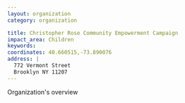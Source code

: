 ```yaml
---
layout: organization
category: organization

title: Christopher Rose Community Empowerment Campaign
impact_area: Children
keywords: 
coordinates: 40.660515,-73.890076
address: |
  772 Vermont Street
  Brooklyn NY 11207
---
```

Organization's overview
